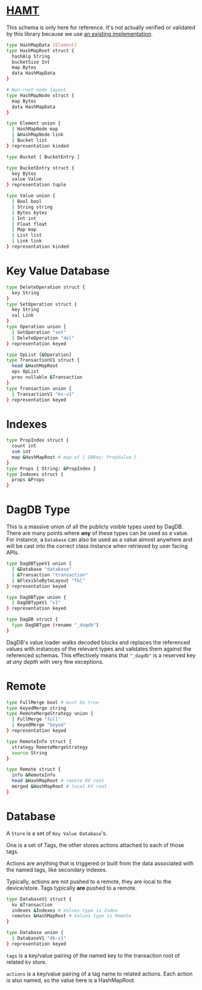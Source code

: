 # [HAMT](https://github.com/ipld/specs/blob/master/data-structures/hashmap.md)

This schema is only here for reference. It's not actually verified or validated
by this library because we use [an existing implementation](https://github.com/rvagg/iamap).

```sh
type HashMapData [Element]
type HashMapRoot struct {
  hashAlg String
  bucketSize Int
  map Bytes
  data HashMapData
}

# Non-root node layout
type HashMapNode struct {
  map Bytes
  data HashMapData
}

type Element union {
  | HashMapNode map
  | &HashMapNode link
  | Bucket list
} representation kinded

type Bucket [ BucketEntry ]

type BucketEntry struct {
  key Bytes
  value Value
} representation tuple

type Value union {
  | Bool bool
  | String string
  | Bytes bytes
  | Int int
  | Float float
  | Map map
  | List list
  | Link link
} representation kinded
```

# Key Value Database

```sh
type DeleteOperation struct {
  key String
}
type SetOperation struct {
  key String
  val Link
}
type Operation union {
  | SetOperation "set"
  | DeleteOperation "del"
} representation keyed

type OpList [&Operation]
type TransactionV1 struct {
  head &HashMapRoot
  ops OpList
  prev nullable &Transaction
}
type Transaction union {
  | TransactionV1 "kv-v1"
} representation keyed
```
# Indexes

```sh
type PropIndex struct {
  count int
  sum int
  map &HashMapRoot # map of { DBKey: PropValue }
}
type Props { String: &PropIndex }
type Indexes struct {
  props &Props
}
```

# DagDB Type

This is a massive union of all the publicly visible types used by
DagDB. There are many points where **any** of these types can be
used as a value. For instance, a `Database` can also be used as
a value almost anywhere and will be cast into the correct class
instance when retrieved by user facing APIs.

```sh
type DagDBTypeV1 union {
  | &Database "database"
  | &Transaction "transaction"
  | &FlexibleByteLayout "fbl"
} representation keyed

type DagDBType union {
  | DagDBTypeV1 "v1"
} representation keyed

type DagDB struct {
  type DagDBType (rename "_dagdb")
}
```

DagDB's value loader walks decoded blocks and replaces the referenced
values with instances of the relevant types and validates them against
the referenced schemas. This effectively means that `"_dagdb"` is a
reserved key *at any depth* with very few exceptions.

# Remote

```sh
type FullMerge bool # must be true
type KeyedMerge string
type RemoteMergeStrategy union {
  | FullMerge "full"
  | KeyedMerge "keyed"
} representation keyed

type RemoteInfo struct {
  strategy RemoteMergeStrategy
  source String
}

type Remote struct {
  info &RemoteInfo
  head &HashMapRoot # remote KV root
  merged &HashMapRoot # local KV root
}
```

# Database

A `Store` is a set of `Key Value Database`'s.

One is a set of Tags, the other stores actions
attached to each of those tags.

Actions are anything that is triggered or built
from the data associated with the named tags, like
secondary indexes.

Typically, actions are not pushed to a remote, they are local
to the device/store. Tags typically **are** pushed to a remote.

```sh
type DatabaseV1 struct {
  kv &Transaction
  indexes &Indexes # Values type is Index
  remotes &HashMapRoot # Values type is Remote
}

type Database union {
  | DatabaseV1 "db-v1"
} representation keyed
```

`tags` is a key/value pairing of the named key to the
transaction root of related kv store.

`actions` is a key/value pairing of a tag name to
related actions. Each action is also named, so the
value here is a HashMapRoot.
